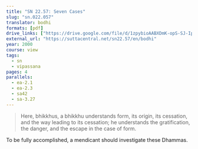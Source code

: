 ```yaml
---
title: "SN 22.57: Seven Cases"
slug: "sn.022.057"
translator: bodhi
formats: [pdf]
drive_links: ["https://drive.google.com/file/d/1zpybioAABXDmK-opS-SJ-IpCmR00CkHX"]
external_url: "https://suttacentral.net/sn22.57/en/bodhi"
year: 2000
course: view
tags:
  - sn
  - vipassana
pages: 4
parallels:
  - ea-2.1
  - ea-2.3
  - sa42
  - sa-3.27
---
```


> Here, bhikkhus, a bhikkhu understands form, its origin, its cessation, and the way leading to its cessation; he understands the gratification, the danger, and the escape in the case of form.

To be fully accomplished, a mendicant should investigate these Dhammas.


